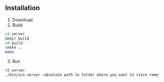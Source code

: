 ## Installation
1. Download
2. Build
```bash
cd server
mkdir build
cd build
cmake ..
make
```
3. Run
```bash
cd server
./bin/vcs-server <absolute path to folder where you want to store remote data>
```